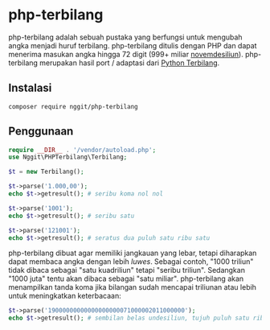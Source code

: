 # php-terbilang
php-terbilang adalah sebuah pustaka yang berfungsi untuk mengubah angka menjadi huruf terbilang. php-terbilang ditulis dengan PHP dan dapat menerima masukan angka hingga 72 digit (999+ miliar [novemdesiliun](https://id.wikipedia.org/wiki/Daftar_bilangan_di_atas_triliun)). php-terbilang merupakan hasil port / adaptasi dari [Python Terbilang](https://github.com/nggit/terbilang).
## Instalasi
```
composer require nggit/php-terbilang
```
## Penggunaan
```php
require __DIR__ . '/vendor/autoload.php';
use Nggit\PHPTerbilang\Terbilang;

$t = new Terbilang();

$t->parse('1.000,00');
echo $t->getresult(); # seribu koma nol nol

$t->parse('1001');
echo $t->getresult(); # seribu satu

$t->parse('121001');
echo $t->getresult(); # seratus dua puluh satu ribu satu
```
php-terbilang dibuat agar memiliki jangkauan yang lebar, tetapi diharapkan dapat membaca angka dengan lebih *luwes*. Sebagai contoh, "1000 triliun" tidak dibaca sebagai "satu kuadriliun" tetapi "seribu triliun". Sedangkan "1000 juta" tentu akan dibaca sebagai "satu miliar". php-terbilang akan menampilkan tanda koma jika bilangan sudah mencapai triliunan atau lebih untuk meningkatkan keterbacaan:
```php
$t->parse('19000000000000000000071000002011000000');
echo $t->getresult(); # sembilan belas undesiliun, tujuh puluh satu ribu triliun, dua miliar sebelas juta
```
